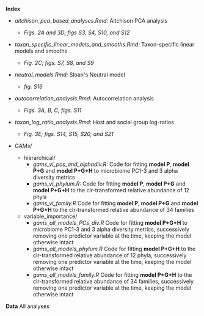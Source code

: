 
**Index**
  * *aitchison_pca_based_analyses.Rmd:* Aitchison PCA analysis
    * *Figs. 2A and 3D; figs S3, S4, S10, and S12*  
  * *taxon_specific_linear_models_and_smooths.Rmd:* Taxon-specific linear models and smooths
    * *Fig. 2C; figs. S7, S8, and S9*
  * *neutral_models.Rmd:* Sloan's Neutral model 
    * *fig. S16*   
  * *autocorrelation_analysis.Rmd:* Autocorrelation analysis
    * *Figs. 3A, B, C; figs. S11*   
  * *taxon_log_ratio_analysis.Rmd:* Host and social group log-ratios
    * *Fig. 3E; figs. S14, S15, S20, and S21*
  
  * GAMs/
    * hierarchical/
      * *gams_vi_pcs_and_alphadiv.R:* Code for fitting **model P**, **model P+G** and **model P+G+H** to microbiome PC1-3 and 3 alpha diversity metrics
      * *gams_vi_phylum.R:* Code for fitting **model P**, **model P+G** and **model P+G+H** to the clr-transformed relative abundance of 12 phyla  
      * *gams_vi_family.R* Code for fitting **model P**, **model P+G** and **model P+G+H** to the clr-transformed relative abundance of 34 families
    * variable_importance/ 
      * *gams_all_models_PCs_div.R* Code for fitting **model P+G+H** to microbiome PC1-3 and 3 alpha diversity metrics, successively removing one predictor variable at the time, keeping the model otherwise intact
      * *gams_all_models_phylum.R* Code for fitting **model P+G+H** to the clr-transformed relative abundance of 12 phyla, successively removing one predictor variable at the time, keeping the model otherwise intact
      * *gams_all_models_family.R* Code for fitting **model P+G+H** to the clr-transformed relative abundance of 34 families, successively removing one predictor variable at the time, keeping the model otherwise intact
   
 **Data**
 All analyses 
